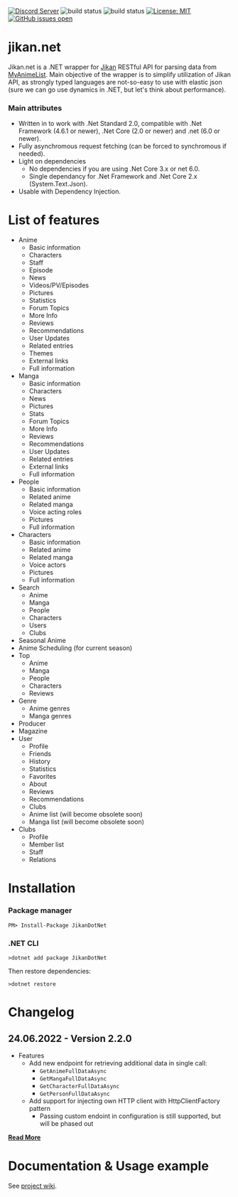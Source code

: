  [![Discord Server](https://img.shields.io/discord/460491088004907029.svg?style=flat&logo=discord)](https://discord.gg/4tvCr36) ![build status](https://travis-ci.org/Ervie/jikan.net.svg?branch=master) ![build status](https://img.shields.io/nuget/v/JikanDotNet.svg) [![License: MIT](https://img.shields.io/badge/License-MIT-blue.svg)](https://opensource.org/licenses/MIT) [![GitHub issues open](https://img.shields.io/github/issues/Ervie/jikan.net.svg?maxAge=2592000)]() 

# jikan.net

Jikan.net is a .NET wrapper for [Jikan](https://jikan.moe) RESTful API for parsing data from [MyAnimeList](https://myanimelist.com). Main objective of the wrapper is to simplify utilization of Jikan API, as strongly typed languages are not-so-easy to use with elastic json (sure we can go use dynamics in .NET, but let's think about performance).

### Main attributes

* Written in to work with .Net Standard 2.0, compatible with .Net Framework (4.6.1 or newer), .Net Core (2.0 or newer) and .net (6.0 or newer).
* Fully asynchromous request fetching (can be forced to synchromous if needed).
* Light on dependencies 
    * No dependencies if you are using .Net Core 3.x or net 6.0.
    * Single dependancy for .Net Framework and .Net Core 2.x (System.Text.Json).
* Usable with Dependency Injection.

# List of features

- Anime
    - Basic information
    - Characters 
    - Staff
    - Episode
    - News
    - Videos/PV/Episodes
    - Pictures
    - Statistics
    - Forum Topics
    - More Info
    - Reviews
    - Recommendations
    - User Updates
    - Related entries
    - Themes
    - External links
    - Full information
- Manga
    - Basic information
    - Characters 
    - News
    - Pictures
    - Stats
    - Forum Topics
    - More Info
    - Reviews
    - Recommendations
    - User Updates
    - Related entries
    - External links
    - Full information
- People
    - Basic information
    - Related anime
    - Related manga
    - Voice acting roles
    - Pictures
    - Full information
- Characters
    - Basic information
    - Related anime
    - Related manga
    - Voice actors
    - Pictures
    - Full information
- Search 
    - Anime
    - Manga
    - People
    - Characters
    - Users
    - Clubs
- Seasonal Anime 
- Anime Scheduling (for current season)
- Top
    - Anime
    - Manga
    - People
    - Characters
    - Reviews
- Genre
    - Anime genres
    - Manga genres
- Producer
- Magazine
- User
    - Profile
    - Friends
    - History
    - Statistics
    - Favorites
    - About
    - Reviews
    - Recommendations
    - Clubs
    - Anime list (will become obsolete soon)
    - Manga list (will become obsolete soon)
- Clubs
    - Profile
    - Member list
    - Staff
    - Relations
# Installation

### Package manager

```
PM> Install-Package JikanDotNet
```

### .NET CLI

```
>dotnet add package JikanDotNet
```

Then restore dependencies:
```
>dotnet restore
```

# Changelog

## 24.06.2022 - Version 2.2.0

- Features
    * Add new endpoint for retrieving additional data in single call:
        * `GetAnimeFullDataAsync`
        * `GetMangaFullDataAsync`
        * `GetCharacterFullDataAsync`
        * `GetPersonFullDataAsync`
    * Add support for injecting own HTTP client with HttpClientFactory pattern
        * Passing custom endoint in configuration is still supported, but will be phased out


**[Read More](https://github.com/Ervie/jikan.net/blob/master/Changelog.md)**

# Documentation &  Usage example

See [project wiki](https://github.com/Ervie/jikan.net/wiki#usage-example).
